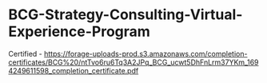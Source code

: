 # BCG-Strategy-Consulting-Virtual-Experience-Program
Certified - https://forage-uploads-prod.s3.amazonaws.com/completion-certificates/BCG%20/ntTvo6ru6Tq3A2JPq_BCG_ucwt5DhFnLrm37YKm_1694249611598_completion_certificate.pdf
